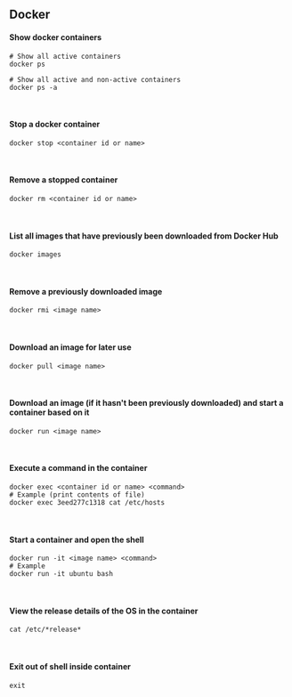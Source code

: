 ## Docker

#### Show docker containers
```shell
# Show all active containers
docker ps

# Show all active and non-active containers
docker ps -a
```

<br>


#### Stop a docker container
```shell
docker stop <container id or name>
```

<br>

#### Remove a stopped container
```shell
docker rm <container id or name>
```

<br>

#### List all images that have previously been downloaded from Docker Hub
```shell
docker images
```

<br>

#### Remove a previously downloaded image
```shell
docker rmi <image name>
```

<br>

#### Download an image for later use
```shell
docker pull <image name>
```

<br>

#### Download an image (if it hasn't been previously downloaded) and start a container based on it
```shell
docker run <image name>
```

<br>

#### Execute a command in the container
```shell
docker exec <container id or name> <command>
# Example (print contents of file)
docker exec 3eed277c1318 cat /etc/hosts
```

<br>

#### Start a container and open the shell
```shell
docker run -it <image name> <command>
# Example
docker run -it ubuntu bash
```

<br>

#### View the release details of the OS in the container
```shell
cat /etc/*release*
```

<br>

#### Exit out of shell inside container
```shell
exit
```
